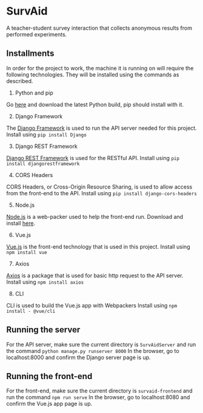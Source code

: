 # SurvAid
A teacher-student survey interaction that collects anonymous results from performed experiments.

## Installments

In order for the project to work, the machine it is running on will require the following technologies.
They will be installed using the commands as described.

1. Python and pip

Go [here](https://www.python.org/) and download the latest Python build, pip should install with it.

2. Django Framework

The [Django Framework](https://www.djangoproject.com/) is used to run the API server needed for this project.
Install using `pip install Django`

3. Django REST Framework

[Django REST Framework](https://www.django-rest-framework.org/) is used for the RESTful API.
Install using `pip install djangorestframework`

4. CORS Headers

CORS Headers, or Cross-Origin Resource Sharing, is used to allow access from the front-end to the API.
Install using `pip install django-cors-headers`

5. Node.js

[Node.js](https://nodejs.org/en/) is a web-packer used to help the front-end run.
Download and install [here](https://nodejs.org/en/download/).

6. Vue.js

[Vue.js](https://vuejs.org/) is the front-end technology that is used in this project.
Install using `npm install vue`

7. Axios

[Axios](https://www.npmjs.com/package/axios) is a package that is used for basic http request to the API server.
Install using `npm install axios`

8. CLI

CLI is used to build the Vue.js app with Webpackers
Install using `npm install - @vue/cli`


## Running the server

For the API server, make sure the current directory is `SurvAidServer` and run the command `python manage.py runserver 8000`
In the browser, go to localhost:8000 and confirm the Django server page is up.

## Running the front-end

For the front-end, make sure the current directory is `survaid-frontend` and run the command `npm run serve`
In the browser, go to localhost:8080 and confirm the Vue.js app page is up.
